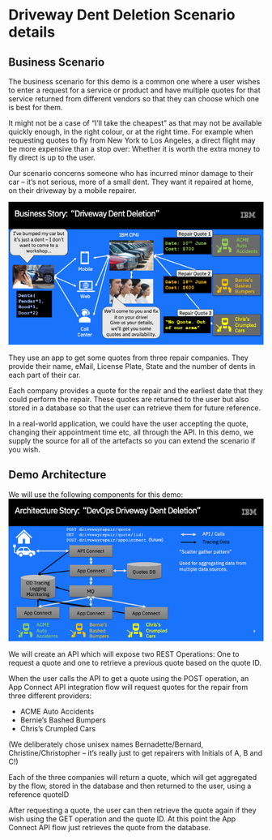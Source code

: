 # Driveway Dent Deletion Scenario details
## Business Scenario
The business scenario for this demo is a common one where a user wishes to enter a request for a service or product and have multiple quotes for that service returned from different vendors so that they can choose which one is best for them.

It might not be a case of “I’ll take the cheapest” as that may  not be available quickly enough, in the right colour, or at the right time. For example when requesting quotes to fly from New York to Los Angeles, a direct flight may be more expensive than a stop over: Whether it is worth the extra money to fly direct is up to the user.

Our scenario concerns someone who has incurred minor damage to their car – it’s not serious, more of a small dent. They want it repaired at home, on their driveway by a mobile repairer.

![Driveway Dent Deletion Solution Diagram](images/DrivewayDentDeletionBusinessStoryDiagram.png)

They use an app to get some quotes from three repair companies. They provide their name, eMail, License Plate, State and the number of dents in each part of their car.

Each company provides a quote for the repair and the earliest date that they could perform the repair. These quotes are returned to the user but also stored in a database so that the user can retrieve them for future reference.

In a real-world application, we could have the user accepting the quote, changing their appointment time etc, all through the API. In this demo, we supply the source for all of the artefacts so you can extend the scenario if you wish.

## Demo Architecture
We will use the following components for this demo:
![Driveway Dent Deletion Architecture Diagram](images/DrivewayDentDeletionSolutionDiagram.png)

We will create an API which will expose two REST Operations: One to request a quote and one to retrieve a previous quote based on the quote ID.

When the user calls the API to get a quote using the POST operation, an App Connect API integration flow will request quotes for the repair from three different providers:
* ACME Auto Accidents
* Bernie’s Bashed Bumpers
* Chris’s Crumpled Cars

(We deliberately chose unisex names Bernadette/Bernard, Christine/Christopher – it’s really just to get repairers with Initials of A, B and C!)

Each of the three companies will return a quote, which will get aggregated by the flow, stored in the database and then returned to the user, using a reference quoteID

After requesting a quote, the user can then retrieve the quote again if they wish using the GET operation and the quote ID. At this point the App Connect API flow just retrieves the quote from the database.
